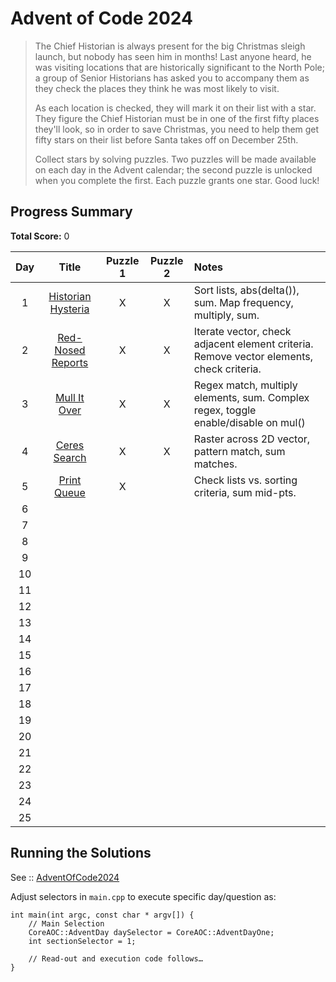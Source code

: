 # Advent of Code 2024

> The Chief Historian is always present for the big Christmas sleigh launch, but nobody has seen him in months! Last anyone heard, he was visiting locations that are historically significant to the North Pole; a group of Senior Historians has asked you to accompany them as they check the places they think he was most likely to visit.
>
> As each location is checked, they will mark it on their list with a star. They figure the Chief Historian must be in one of the first fifty places they'll look, so in order to save Christmas, you need to help them get fifty stars on their list before Santa takes off on December 25th.
>
> Collect stars by solving puzzles. Two puzzles will be made available on each day in the Advent calendar; the second puzzle is unlocked when you complete the first. Each puzzle grants one star. Good luck!

## Progress Summary

**Total Score:** 0

|  Day  |                          Title                          | Puzzle 1 | Puzzle 2 | Notes                                                                                    |
| :---: | :-----------------------------------------------------: | :------: | :------: | :--------------------------------------------------------------------------------------- |
|   1   | [Historian Hysteria](./AdventOfCode2024/Day1/README.md) |    X     |    X     | Sort lists, abs(delta()), sum. Map frequency, multiply, sum.                             |
|   2   | [Red-Nosed Reports](./AdventOfCode2024/Day2/README.md)  |    X     |    X     | Iterate vector, check adjacent element criteria. Remove vector elements, check criteria. |
|   3   |    [Mull It Over](./AdventOfCode2024/Day3/README.md)    |    X     |    X     | Regex match, multiply elements, sum. Complex regex, toggle enable/disable on mul()       |
|   4   |    [Ceres Search](./AdventOfCode2024/Day4/README.md)    |    X     |    X     | Raster across 2D vector, pattern match, sum matches.                                     |
|   5   |    [Print Queue](./AdventOfCode2024/Day5/README.md)     |    X     |          | Check lists vs. sorting criteria, sum mid-pts.                                           |
|   6   |                                                         |          |          |                                                                                          |
|   7   |                                                         |          |          |                                                                                          |
|   8   |                                                         |          |          |                                                                                          |
|   9   |                                                         |          |          |                                                                                          |
|  10   |                                                         |          |          |                                                                                          |
|  11   |                                                         |          |          |                                                                                          |
|  12   |                                                         |          |          |                                                                                          |
|  13   |                                                         |          |          |                                                                                          |
|  14   |                                                         |          |          |                                                                                          |
|  15   |                                                         |          |          |                                                                                          |
|  16   |                                                         |          |          |                                                                                          |
|  17   |                                                         |          |          |                                                                                          |
|  18   |                                                         |          |          |                                                                                          |
|  19   |                                                         |          |          |                                                                                          |
|  20   |                                                         |          |          |                                                                                          |
|  21   |                                                         |          |          |                                                                                          |
|  22   |                                                         |          |          |                                                                                          |
|  23   |                                                         |          |          |                                                                                          |
|  24   |                                                         |          |          |                                                                                          |
|  25   |                                                         |          |          |                                                                                          |

## Running the Solutions

See :: [AdventOfCode2024](/AdventOfCode2024/README.md)

Adjust selectors in `main.cpp` to execute specific day/question as:
```
int main(int argc, const char * argv[]) {
    // Main Selection
    CoreAOC::AdventDay daySelector = CoreAOC::AdventDayOne;
    int sectionSelector = 1;

	// Read-out and execution code follows…
}
```

